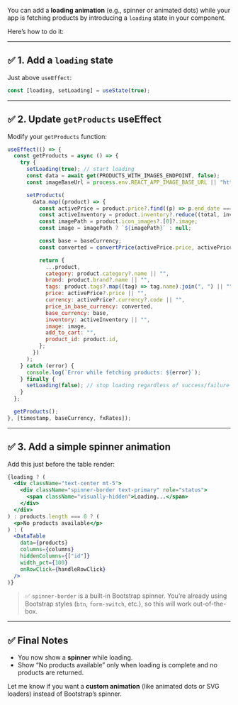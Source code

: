 You can add a **loading animation** (e.g., spinner or animated dots) while your app is fetching products by introducing a `loading` state in your component.

Here’s how to do it:

---

## ✅ 1. Add a `loading` state

Just above `useEffect`:

```jsx
const [loading, setLoading] = useState(true);
```

---

## ✅ 2. Update `getProducts` useEffect

Modify your `getProducts` function:

```jsx
useEffect(() => {
  const getProducts = async () => {
    try {
      setLoading(true); // start loading
      const data = await get(PRODUCTS_WITH_IMAGES_ENDPOINT, false);
      const imageBaseUrl = process.env.REACT_APP_IMAGE_BASE_URL || "http://localhost:8000";

      setProducts(
        data.map((product) => {
          const activePrice = product.price?.find((p) => p.end_date === null);
          const activeInventory = product.inventory?.reduce((total, inv) => total + inv.stock, 0) || 0;
          const imagePath = product.icon_images?.[0]?.image;
          const image = imagePath ? `${imagePath}` : null;

          const base = baseCurrency;
          const converted = convertPrice(activePrice.price, activePrice.currency.code, base);

          return {
            ...product,
            category: product.category?.name || "",
            brand: product.brand?.name || "",
            tags: product.tags?.map((tag) => tag.name).join(", ") || "",
            price: activePrice?.price || "",
            currency: activePrice?.currency?.code || "",
            price_in_base_currency: converted,
            base_currency: base,
            inventory: activeInventory || "",
            image: image,
            add_to_cart: "",
            product_id: product.id,
          };
        })
      );
    } catch (error) {
      console.log(`Error while fetching products: ${error}`);
    } finally {
      setLoading(false); // stop loading regardless of success/failure
    }
  };

  getProducts();
}, [timestamp, baseCurrency, fxRates]);
```

---

## ✅ 3. Add a simple spinner animation

Add this just before the table render:

```jsx
{loading ? (
  <div className="text-center mt-5">
    <div className="spinner-border text-primary" role="status">
      <span className="visually-hidden">Loading...</span>
    </div>
  </div>
) : products.length === 0 ? (
  <p>No products available</p>
) : (
  <DataTable
    data={products}
    columns={columns}
    hiddenColumns={["id"]}
    width_pct={100}
    onRowClick={handleRowClick}
  />
)}
```

> ✅ `spinner-border` is a built-in Bootstrap spinner. You’re already using Bootstrap styles (`btn`, `form-switch`, etc.), so this will work out-of-the-box.

---

## ✅ Final Notes

* You now show a **spinner** while loading.
* Show “No products available” only when loading is complete and no products are returned.

Let me know if you want a **custom animation** (like animated dots or SVG loaders) instead of Bootstrap’s spinner.
